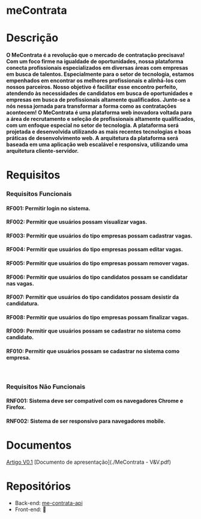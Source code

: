 # meContrata

# Descrição
<h4>O MeContrata é a revolução que o mercado de contratação precisava! Com um foco firme na igualdade de oportunidades, nossa plataforma conecta profissionais especializados em diversas áreas com empresas em busca de talentos. Especialmente para o setor de tecnologia, estamos empenhados em encontrar os melhores profissionais e alinhá-los com nossos parceiros. Nosso objetivo é facilitar esse encontro perfeito, atendendo às necessidades de candidatos em busca de oportunidades e empresas em busca de profissionais altamente qualificados. Junte-se a nós nessa jornada para transformar a forma como as contratações acontecem!
O MeContrata é uma plataforma web inovadora voltada para a área de recrutamento e seleção de profissionais altamente qualificados, com um enfoque especial no setor de tecnologia. A plataforma será projetada e desenvolvida utilizando as mais recentes tecnologias e boas práticas de desenvolvimento web. A arquitetura da plataforma será baseada em uma aplicação web escalável e responsiva, utilizando uma arquitetura cliente-servidor.
</h4>

# Requisitos
<h3>Requisitos Funcionais</h3>
	<h4>RF001: Permitir login no sistema.</h4>
	<h4>RF002: Permitir que usuários possam visualizar vagas.</h4>
	<h4>RF003: Permitir que usuários do tipo empresas possam cadastrar vagas.</h4>
	<h4>RF004: Permitir que usuários do tipo empresas  possam editar vagas.</h4>
	<h4>RF005: Permitir que usuários do tipo empresas possam remover vagas.</h4>
	<h4>RF006: Permitir que usuários do tipo candidatos possam se candidatar nas vagas.</h4>
	<h4>RF007: Permitir que usuários do tipo candidatos possam desistir da candidatura.</h4>
	<h4>RF008: Permitir que usuários do tipo empresas possam finalizar vagas.</h4>
	<h4>RF009: Permitir que usuários possam se cadastrar no sistema como candidato.</h4>
	<h4>RF010: Permitir que usuários possam se cadastrar no sistema como empresa.</h4>
<br>
<h3>Requisitos Não Funcionais</h3>
	<h4>RNF001: Sistema deve ser compatível com os navegadores Chrome e Firefox.</h4>
	<h4>RNF002: Sistema de ser responsivo para navegadores mobile.</h4>

# Documentos

[Artigo V0.1](./artigo.pdf)
[Documento de apresentação](./MeContrata - V&V.pdf)

# Repositórios

* Back-end: [me-contrata-api](https://github.com/RosLuc/me-contrata-api)
* Front-end: 🚧